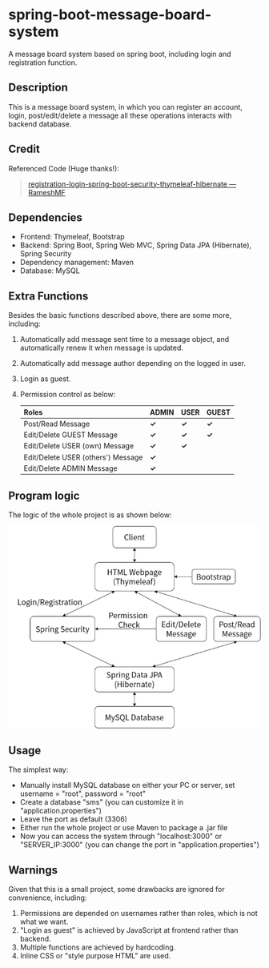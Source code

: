 # spring-boot-message-board-system
A message board system based on spring boot, including login and registration function.

## Description

This is a message board system, in which you can register an account, login, post/edit/delete a message all these operations interacts with backend database.

## Credit

Referenced Code (Huge thanks!):

>[registration-login-spring-boot-security-thymeleaf-hibernate  —  RameshMF](https://github.com/RameshMF/registration-login-spring-boot-security-thymeleaf-hibernate)

## Dependencies

- Frontend: Thymeleaf, Bootstrap
- Backend: Spring Boot, Spring Web MVC, Spring Data JPA (Hibernate), Spring Security
- Dependency management: Maven
- Database: MySQL

## Extra Functions

Besides the basic functions described above, there are some more, including:

1. Automatically add message sent time to a message object, and automatically renew it when message is updated.

2. Automatically add message author depending on the logged in user.

3. Login as guest.

4. Permission control as below:

   | Roles                              | ADMIN | USER  | GUEST |
   | ---------------------------------- | ----- | ----- | ----- |
   | Post/Read Message                  | **✓** | **✓** | **✓** |
   | Edit/Delete GUEST Message          | **✓** | **✓** | **✓** |
   | Edit/Delete USER (own) Message     | **✓** | **✓** |       |
   | Edit/Delete USER (others') Message | **✓** |       |       |
   | Edit/Delete ADMIN Message          | **✓** |       |       |

## Program logic

The logic of the whole project is as shown below:

![system-logic](./system-logic.png)

## Usage

The simplest way: 

- Manually install MySQL database on either your PC or server, set username = "root", password = "root"
- Create a database "sms" (you can customize it in "application.properties")
- Leave the port as default (3306)
- Either run the whole project or use Maven to package a .jar file
- Now you can access the system through "localhost:3000" or "SERVER_IP:3000" (you can change the port in "application.properties")

## Warnings

Given that this is a small project, some drawbacks are ignored for convenience, including:

1. Permissions are depended on usernames rather than roles, which is not what we want.
2. "Login as guest" is achieved by JavaScript at frontend rather than backend.
3. Multiple functions are achieved by hardcoding.
4. Inline CSS or "style purpose HTML" are used.
